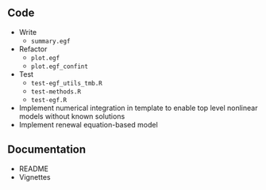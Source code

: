 ## Code
* Write
  - `summary.egf`
* Refactor
  - `plot.egf`
  - `plot.egf_confint`
* Test
  - `test-egf_utils_tmb.R`
  - `test-methods.R`
  - `test-egf.R`
* Implement numerical integration in template to enable 
  top level nonlinear models without known solutions
* Implement renewal equation-based model

## Documentation
* README
* Vignettes
